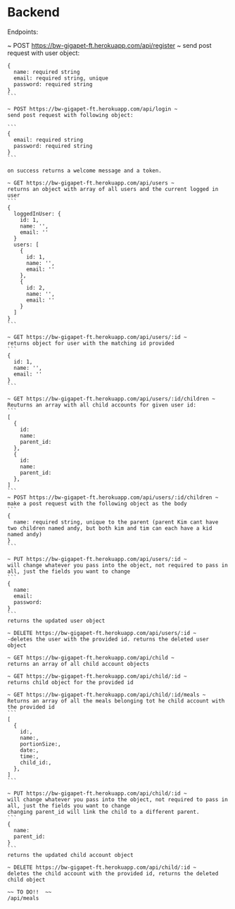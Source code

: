 # Backend

Endpoints:

~ POST https://bw-gigapet-ft.herokuapp.com/api/register ~
send post request with user object:
````
{
  name: required string
  email: required string, unique
  password: required string
}
```

~ POST https://bw-gigapet-ft.herokuapp.com/api/login ~
send post request with following object:

```
{
  email: required string
  password: required string
}
```

on success returns a welcome message and a token.

~ GET https://bw-gigapet-ft.herokuapp.com/api/users ~
returns an object with array of all users and the current logged in user
```
{
  loggedInUser: {
    id: 1,
    name: '',
    email: ''
  }
  users: [
    {
      id: 1,
      name: '',
      email: ''
    },
    {
      id: 2,
      name: '',
      email: ''
    }
  ]
}
```

~ GET https://bw-gigapet-ft.herokuapp.com/api/users/:id ~
returns object for user with the matching id provided
```
{
  id: 1,
  name: '',
  email: ''
}
```

~ GET https://bw-gigapet-ft.herokuapp.com/api/users/:id/children ~
Reuturns an array with all child accounts for given user id:
```
[
  {
    id:
    name:
    parent_id:
  },
  {
    id:
    name:
    parent_id:
  },
]
```
~ POST https://bw-gigapet-ft.herokuapp.com/api/users/:id/children ~
make a post request with the following object as the body
```
{
  name: required string, unique to the parent (parent Kim cant have two children named andy, but both kim and tim can each have a kid named andy)
}
```

~ PUT https://bw-gigapet-ft.herokuapp.com/api/users/:id ~
will change whatever you pass into the object, not required to pass in all, just the fields you want to change
```
{
  name:
  email:
  password:
}
```
returns the updated user object

~ DELETE https://bw-gigapet-ft.herokuapp.com/api/users/:id ~
-deletes the user with the provided id. returns the deleted user object

~ GET https://bw-gigapet-ft.herokuapp.com/api/child ~
returns an array of all child account objects

~ GET https://bw-gigapet-ft.herokuapp.com/api/child/:id ~
returns child object for the provided id

~ GET https://bw-gigapet-ft.herokuapp.com/api/child/:id/meals ~
Returns an array of all the meals belonging tot he child account with the provided id
```
[
  {
    id:,
    name:,
    portionSize:,
    date:,
    time:,
    child_id:,
  },
]
```

~ PUT https://bw-gigapet-ft.herokuapp.com/api/child/:id ~
will change whatever you pass into the object, not required to pass in all, just the fields you want to change
changing parent_id will link the child to a different parent.
```
{
  name:
  parent_id:
}
```
returns the updated child account object

~ DELETE https://bw-gigapet-ft.herokuapp.com/api/child/:id ~
deletes the child account with the provided id, returns the deleted child object

~~ TO DO!!  ~~
/api/meals